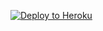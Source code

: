 
<p><a href="https://dashboard.heroku.com/new?template=https://github.com/dihoih/Xrax"> <img src="https://www.herokucdn.com/deploy/button.svg" alt="Deploy to Heroku" /></a></p>
